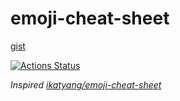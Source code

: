 # emoji-cheat-sheet

[gist](https://gist.github.com/SnO2WMaN/85d458f5463af1b3297aa4b538f1bb98)

[![Actions Status](https://github.com/SnO2WMaN/emoji-cheat-sheet/workflows/Node%20CI/badge.svg)](https://github.com/SnO2WMaN/emoji-cheat-sheet/actions)

_Inspired [ikatyang/emoji-cheat-sheet](https://github.com/ikatyang/emoji-cheat-sheet)_
